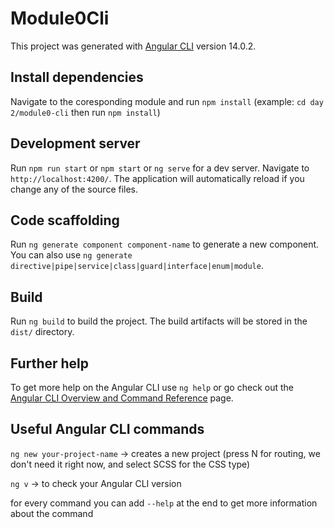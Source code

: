 # Module0Cli

This project was generated with [Angular CLI](https://github.com/angular/angular-cli) version 14.0.2.

## Install dependencies

Navigate to the coresponding module and run `npm install` (example: `cd day 2/module0-cli` then run `npm install`)

## Development server

Run `npm run start` or `npm start` or `ng serve` for a dev server. Navigate to `http://localhost:4200/`. The application will automatically reload if you change any of the source files.

## Code scaffolding

Run `ng generate component component-name` to generate a new component. You can also use `ng generate directive|pipe|service|class|guard|interface|enum|module`.

## Build

Run `ng build` to build the project. The build artifacts will be stored in the `dist/` directory.

## Further help

To get more help on the Angular CLI use `ng help` or go check out the [Angular CLI Overview and Command Reference](https://angular.io/cli) page.

## Useful Angular CLI commands

`ng new your-project-name` -> creates a new project (press N for routing, we don't need it right now, and select SCSS for the CSS type)

`ng v` -> to check your Angular CLI version

for every command you can add `--help` at the end to get more information about the command
